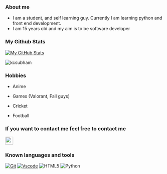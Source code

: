 ### About me
- I am a student, and self learning guy. Currently I am learning python and  front end development.
- I am 15 years old and my aim is to be software developer







### My Github Stats

  [![My GitHub Stats](https://github-readme-stats.vercel.app/api/?username=kcsubham&count_private=true&theme=blue-green&hide_border=true&border_radius=10&showicons=true)]()

<p align="left"> <img src="https://komarev.com/ghpvc/?username=kcsubham&label=Profile%20views&color=0e75b6&style=flat" alt="kcsubham" /> </p>

### Hobbies

- Anime 

- Games (Valorant, Fall guys)

- Cricket

- Football


### If you want to contact me feel free to contact me
 <a href="https://t.me/SatauroGojo"><img src="https://img.shields.io/badge/telegram-%231DA1F2.svg?&style=for-the-badge&logo=telegram&logoColor=white" height=25></a>

### Known languages and tools
[![Git](https://img.shields.io/badge/git-%23F05033.svg?style=for-the-badge&logo=git&logoColor=white)](https://git-scm.com/)
[![Vscode](https://img.shields.io/badge/Visual_Studio_Code-0078D4?style=for-the-badge&logo=visual%20studio%20code&logoColor=white)](https://code.visualstudio.com/)
![HTML5](https://img.shields.io/badge/html5-%23E34F26.svg?style=for-the-badge&logo=html5&logoColor=white)
![Python](https://img.shields.io/badge/python-3670A0?style=for-the-badge&logo=python&logoColor=ffdd54)
